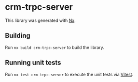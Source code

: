 # crm-trpc-server

This library was generated with [Nx](https://nx.dev).

## Building

Run `nx build crm-trpc-server` to build the library.

## Running unit tests

Run `nx test crm-trpc-server` to execute the unit tests via [Vitest](https://vitest.dev/).
